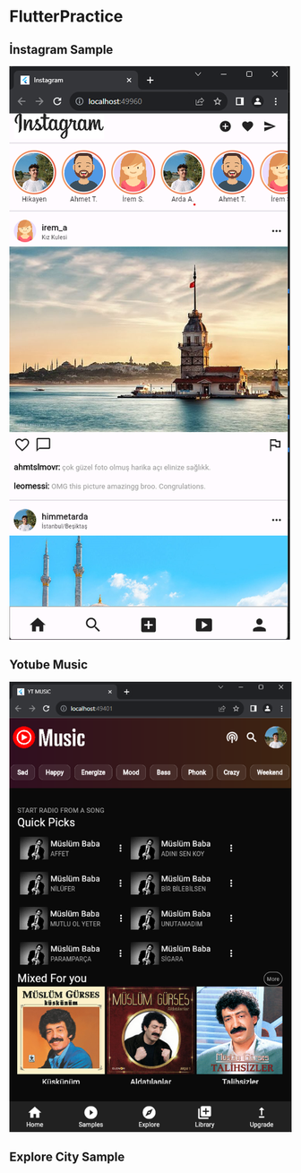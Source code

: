 # FlutterPractice

## İnstagram Sample

![Alt text](image.png)

## Yotube Music

![Alt text](image-1.png)

## Explore City Sample